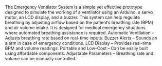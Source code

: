 The Emergency Ventilator System is a simple yet effective prototype designed to simulate the working of a ventilator using an Arduino, a servo motor, an LCD display, and a buzzer. This system can help regulate breathing by adjusting airflow based on the patient’s breathing rate (BPM) and air volume intake. It is designed for medical emergency situations where automated breathing assistance is required.
 Automatic Ventilation – Adjusts breathing rate based on real-time inputs.
 Buzzer Alerts – Sounds an alarm in case of emergency conditions.
 LCD Display – Provides real-time BPM and volume readings.
 Portable and Low-Cost – Can be easily built using affordable components.
 Adjustable Parameters – Breathing rate and volume can be manually controlled.
